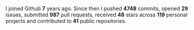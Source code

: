 
I joined Github **7** years ago. Since then I pushed **4748** commits, opened **29** issues, submitted **987** pull requests, received **48** stars across **119** personal projects and contributed to **41** public repositories.
